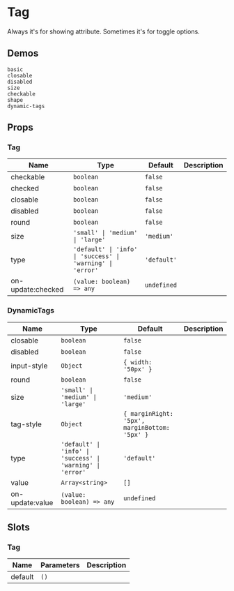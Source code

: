 # Tag

Always it's for showing attribute. Sometimes it's for toggle options.

## Demos

```demo
basic
closable
disabled
size
checkable
shape
dynamic-tags
```

## Props

### Tag

| Name | Type | Default | Description |
| --- | --- | --- | --- |
| checkable | `boolean` | `false` |  |
| checked | `boolean` | `false` |  |
| closable | `boolean` | `false` |  |
| disabled | `boolean` | `false` |  |
| round | `boolean` | `false` |  |
| size | `'small' \| 'medium' \| 'large'` | `'medium'` |  |
| type | `'default' \| 'info' \| 'success' \| 'warning' \| 'error'` | `'default'` |  |
| on-update:checked | `(value: boolean) => any` | `undefined` |  |

### DynamicTags

| Name | Type | Default | Description |
| --- | --- | --- | --- |
| closable | `boolean` | `false` |  |
| disabled | `boolean` | `false` |  |
| input-style | `Object` | `{ width: '50px' }` |  |
| round | `boolean` | `false` |  |
| size | `'small' \| 'medium' \| 'large'` | `'medium'` |  |
| tag-style | `Object` | `{ marginRight: '5px', marginBottom: '5px' }` |  |
| type | `'default' \| 'info' \| 'success' \| 'warning' \| 'error'` | `'default'` |  |
| value | `Array<string>` | `[]` |  |
| on-update:value | `(value: boolean) => any` | `undefined` |  |

## Slots

### Tag

| Name    | Parameters | Description |
| ------- | ---------- | ----------- |
| default | `()`       |             |
